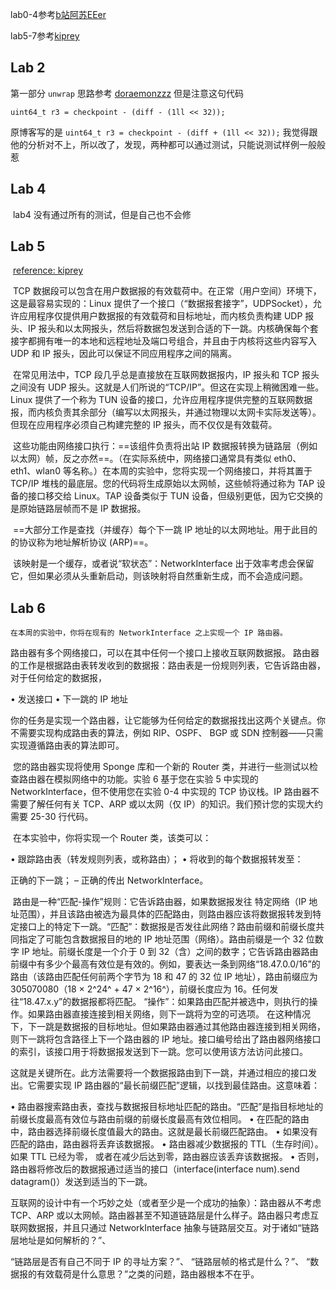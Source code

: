 lab0-4参考[b站阿苏EEer](https://www.bilibili.com/video/BV1v14y1s7oq?t=9.8)

lab5-7参考[kiprey](https://kiprey.github.io/tags/CS144/)

## Lab 2 

第一部分 `unwrap` 思路参考 [doraemonzzz](http://doraemonzzz.com/2021/12/27/2021-12-27-CS144-Lab2/) 但是注意这句代码 

`uint64_t r3 = checkpoint - (diff - (1ll << 32));`

原博客写的是 `uint64_t r3 = checkpoint - (diff + (1ll << 32));` 我觉得跟他的分析对不上，所以改了，发现，两种都可以通过测试，只能说测试样例一般般惹

## Lab 4

​	lab4 没有通过所有的测试，但是自己也不会修

## Lab 5

​	[reference: kiprey](https://kiprey.github.io/2021/11/cs144-lab5/) 

​	TCP 数据段可以包含在用户数据报的有效载荷中。在正常（用户空间）环境下，这是最容易实现的：Linux 提供了一个接口（“数据报套接字”，UDPSocket），允许应用程序仅提供用户数据报的有效载荷和目标地址，而内核负责构建 UDP 报头、IP 报头和以太网报头，然后将数据包发送到合适的下一跳。内核确保每个套接字都拥有唯一的本地和远程地址及端口号组合，并且由于内核将这些内容写入 UDP 和 IP 报头，因此可以保证不同应用程序之间的隔离。

​	在常见用法中，TCP 段几乎总是直接放在互联网数据报内，IP 报头和 TCP 报头之间没有 UDP 报头。这就是人们所说的“TCP/IP”。但这在实现上稍微困难一些。Linux 提供了一个称为 TUN 设备的接口，允许应用程序提供完整的互联网数据报，而内核负责其余部分（编写以太网报头，并通过物理以太网卡实际发送等）。但现在应用程序必须自己构建完整的 IP 报头，而不仅仅是有效载荷。

​	这些功能由网络接口执行：==该组件负责将出站 IP 数据报转换为链路层（例如以太网）帧，反之亦然==。（在实际系统中，网络接口通常具有类似 eth0、eth1、wlan0 等名称。）在本周的实验中，您将实现一个网络接口，并将其置于 TCP/IP 堆栈的最底层。您的代码将生成原始以太网帧，这些帧将通过称为 TAP 设备的接口移交给 Linux。TAP 设备类似于 TUN 设备，但级别更低，因为它交换的是原始链路层帧而不是 IP 数据报。

​	==大部分工作是查找（并缓存）每个下一跳 IP 地址的以太网地址。用于此目的的协议称为地址解析协议 (ARP)==。

​	该映射是一个缓存，或者说“软状态”：NetworkInterface 出于效率考虑会保留它，但如果必须从头重新启动，则该映射将自然重新生成，而不会造成问题。

## Lab 6

	在本周的实验中，你将在现有的 NetworkInterface 之上实现一个 IP 路由器。
路由器有多个网络接口，可以在其中任何一个接口上接收互联网数据报。
路由器的工作是根据路由表转发收到的数据报：路由表是一份规则列表，它告诉路由器，对于任何给定的数据报，

• 发送接口
• 下一跳的 IP 地址

​	你的任务是实现一个路由器，让它能够为任何给定的数据报找出这两个关键点。你不需要实现构成路由表的算法，例如 RIP、OSPF、
BGP 或 SDN 控制器——只需实现遵循路由表的算法即可。

​	您的路由器实现将使用 Sponge 库和一个新的 Router 类，并进行一些测试以检查路由器在模拟网络中的功能。实验 6 基于您在实验 5 中实现的 NetworkInterface，但不使用您在实验 0-4 中实现的 TCP 协议栈。IP 路由器不需要了解任何有关 TCP、ARP 或以太网（仅 IP）的知识。我们预计您的实现大约需要 25-30 行代码。

​	在本实验中，你将实现一个 Router 类，该类可以：

• 跟踪路由表（转发规则列表，或称路由）；
• 将收到的每个数据报转发至：

正确的下一跳；
– 正确的传出 NetworkInterface。

​	路由是一种“匹配-操作”规则：它告诉路由器，如果数据报发往
特定网络（IP 地址范围），并且该路由被选为最具体的匹配路由，则路由器应该将数据报转发到特定接口上的特定下一跳。
​	“匹配”：数据报是否发往此网络？路由前缀和前缀长度共同指定了可能包含数据报目的地的 IP 地址范围（网络）。路由前缀是一个 32 位数字 IP 地址。前缀长度是一个介于 0 到 32（含）之间的数字；它告诉路由器路由前缀中有多少个最高有效位是有效的。例如，要表达一条到网络“18.47.0.0/16”的路由（该路由匹配任何前两个字节为 18 和 47 的 32 位 IP 地址），路由前缀应为 305070080（18 × 2^24^ + 47 × 2^16^），前缀长度应为 16。任何发往“18.47.x.y”的数据报都将匹配。
​	“操作”：如果路由匹配并被选中，则执行的操作。如果路由器直接连接到相关网络，则下一跳将为空的可选项。
在这种情况下，下一跳是数据报的目标地址。但如果路由器通过其他路由器连接到相关网络，则下一跳将包含路径上下一个路由器的 IP 地址。接口编号给出了路由器网络接口的索引，该接口用于将数据报发送到下一跳。您可以使用该方法访问此接口。

​	这就是关键所在。此方法需要将一个数据报路由到下一跳，并通过相应的接口发出。它需要实现 IP 路由器的“最长前缀匹配”逻辑，以找到最佳路由。这意味着：

• 路由器搜索路由表，查找与数据报目标地址匹配的路由。“匹配”是指目标地址的前缀长度最高有效位与路由前缀的前缀长度最高有效位相同。
• 在匹配的路由中，路由器选择前缀长度值最大的路由。这就是最长前缀匹配路由。
• 如果没有匹配的路由，路由器将丢弃该数据报。
• 路由器减少数据报的 TTL（生存时间）。如果 TTL 已经为零，
或者在减少后达到零，路由器应该丢弃该数据报。
• 否则，路由器将修改后的数据报通过适当的接口（interface(interface num).send datagram()）发送到适当的下一跳。

​	互联网的设计中有一个巧妙之处（或者至少是一个成功的抽象）：路由器从不考虑 TCP、ARP 或以太网帧。路由器甚至不知道链路层是什么样子。路由器只考虑互联网数据报，并且只通过 NetworkInterface 抽象与链路层交互。对于诸如“链路层地址是如何解析的？”、

“链路层是否有自己不同于 IP 的寻址方案？”、
“链路层帧的格式是什么？”、
“数据报的有效载荷是什么意思？”之类的问题，路由器根本不在乎。